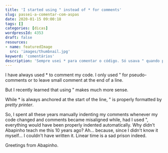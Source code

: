 ```yaml
---
title: 'I started using " instead of * for comments'
slug: passei-a-comentar-com-aspas
date: 2020-01-15 09:00:18
tags: []
categories: [dicas]
wordpressId: 4353
draft: false
resources:
- name: featuredImage
  src: 'images/thumbnail.jpg'
keyword: 'comentários'
description: 'Sempre usei * para comentar o código. Só usava " quando precisava de usar pseudo-comentários ou adicionar um pequeno comentário no final da linha.Mas há pouco tempo aprendi que faz muito mais sentido usar ".'
---
```

I have always used * to comment my code. I only used " for pseudo-comments or to leave small comment at the end of a line.

But I recently learned that using " makes much more sense.

<!--more-->
While * is always anchored at the start of the line, " is properly formatted by _pretty printer_.

So, I spent all these years manually indenting my comments whenever my code changed and comments became misaligned while, had I used ", everything would have been properly indented automatically. Why didn't Abapinho teach me this 10 years ago? Ah... because, since I didn't know it myself... I couldn't have written it. Linear time is a sad prison indeed.

Greetings from Abapinho.
